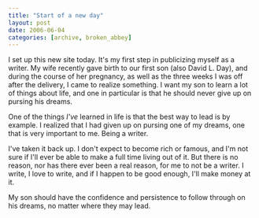 ```yaml
---
title: "Start of a new day"
layout: post
date: 2006-06-04
categories: [archive, broken_abbey]
---
```


I set up this new site today. It's my first step in publicizing myself as a
writer. My wife recently gave birth to our first son (also David L. Day), and
during the course of her pregnancy, as well as the three weeks I was off after
the delivery, I came to realize something. I want my son to learn a lot of
things about life, and one in particular is that he should never give up on
pursing his dreams.

One of the things _I've_ learned in life is that the best way to lead is by
example. I realized that I had given up on pursing one of my dreams, one that is
very important to me. Being a writer.

I've taken it back up. I don't expect to become rich or famous, and I'm not sure
if I'll ever be able to make a full time living out of it. But there is no
reason, nor has there ever been a real reason, for me to not be a writer. I
write, I love to write, and if I happen to be good enough, I'll make money at
it.

My son should have the confidence and persistence to follow through on his
dreams, no matter where they may lead.
